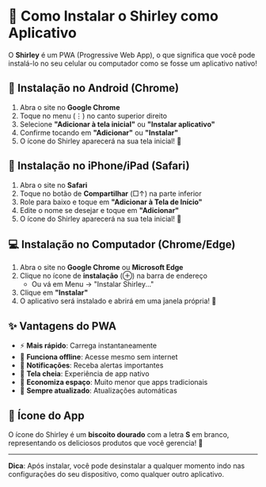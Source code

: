 # 📱 Como Instalar o Shirley como Aplicativo

O **Shirley** é um PWA (Progressive Web App), o que significa que você pode instalá-lo no seu celular ou computador como se fosse um aplicativo nativo!

## 📲 Instalação no Android (Chrome)

1. Abra o site no **Google Chrome**
2. Toque no menu (⋮) no canto superior direito
3. Selecione **"Adicionar à tela inicial"** ou **"Instalar aplicativo"**
4. Confirme tocando em **"Adicionar"** ou **"Instalar"**
5. O ícone do Shirley aparecerá na sua tela inicial! 🎉

## 🍎 Instalação no iPhone/iPad (Safari)

1. Abra o site no **Safari**
2. Toque no botão de **Compartilhar** (□↑) na parte inferior
3. Role para baixo e toque em **"Adicionar à Tela de Início"**
4. Edite o nome se desejar e toque em **"Adicionar"**
5. O ícone do Shirley aparecerá na sua tela inicial! 🎉

## 💻 Instalação no Computador (Chrome/Edge)

1. Abra o site no **Google Chrome** ou **Microsoft Edge**
2. Clique no ícone de **instalação** (⊕) na barra de endereço
   - Ou vá em Menu → "Instalar Shirley..."
3. Clique em **"Instalar"**
4. O aplicativo será instalado e abrirá em uma janela própria! 🎉

## ✨ Vantagens do PWA

- ⚡ **Mais rápido**: Carrega instantaneamente
- 📴 **Funciona offline**: Acesse mesmo sem internet
- 🔔 **Notificações**: Receba alertas importantes
- 📱 **Tela cheia**: Experiência de app nativo
- 💾 **Economiza espaço**: Muito menor que apps tradicionais
- 🔄 **Sempre atualizado**: Atualizações automáticas

## 🎨 Ícone do App

O ícone do Shirley é um **biscoito dourado** com a letra **S** em branco, representando os deliciosos produtos que você gerencia! 🍪

---

**Dica**: Após instalar, você pode desinstalar a qualquer momento indo nas configurações do seu dispositivo, como qualquer outro aplicativo.
